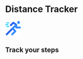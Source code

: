 # Distance Tracker
<img src="https://raw.githubusercontent.com/tushartripathi/DistanceTracker/master/distanceTrackerImg/running.png" width="50" height="50"/>
<h2>Track your steps</h2>
